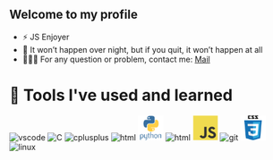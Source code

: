 ## Welcome to my profile

- ⚡️ JS Enjoyer
- 💬 It won’t happen over night, but if you quit, it won’t happen at all
- 👨🏻‍💻 For any question or problem, contact me: 
[Mail](mailto:denis.stefanw@gmail.com) 

# 🚀 Tools I've used and learned
<img src="https://cdn.jsdelivr.net/gh/devicons/devicon/icons/vscode/vscode-original.svg" alt="vscode" width="45" height="45"/> <img  width="45" height="45" src="https://cdn.jsdelivr.net/gh/devicons/devicon/icons/c/c-original.svg" alt="C"> <img alt="cplusplus" width="45" height="45" src="https://cdn.jsdelivr.net/gh/devicons/devicon/icons/cplusplus/cplusplus-original.svg"> <img alt="html" width="45" height="45" src="https://github.com/user-attachments/assets/a39fcbe5-ac2d-46ca-999f-a23dabd5a3cb)">
 <img src="https://raw.githubusercontent.com/devicons/devicon/master/icons/python/python-original-wordmark.svg" alt="python" width="45" height="45"> <img alt="html" width="45" height="45" src="https://cdn.jsdelivr.net/gh/devicons/devicon/icons/html5/html5-original.svg"> <img src="https://raw.githubusercontent.com/devicons/devicon/master/icons/javascript/javascript-original.svg" alt="javascript" width="45" height="45" > <img src="https://cdn.jsdelivr.net/gh/devicons/devicon/icons/git/git-original.svg" alt="git" width="45" height="45" > <img src="https://raw.githubusercontent.com/devicons/devicon/master/icons/css3/css3-original-wordmark.svg" alt="css3" width="45" height="45">  <img alt="linux" width="45" height="45" src="https://cdn.jsdelivr.net/gh/devicons/devicon/icons/linux/linux-original.svg">
